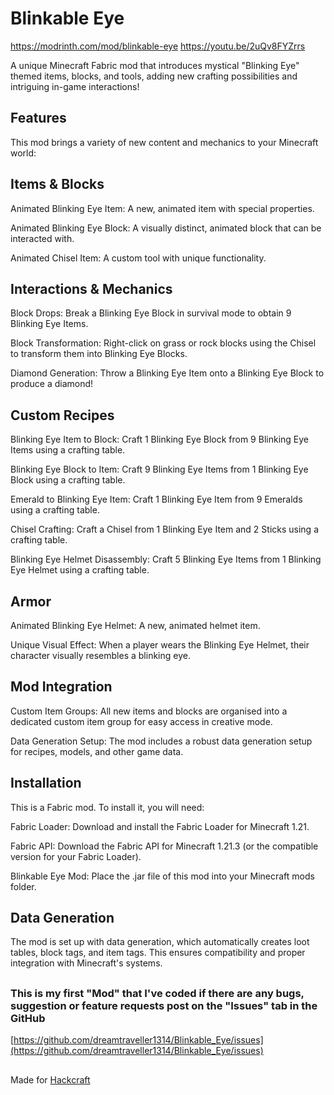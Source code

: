 # Blinkable Eye
https://modrinth.com/mod/blinkable-eye
https://youtu.be/2uQv8FYZrrs

A unique Minecraft Fabric mod that introduces mystical "Blinking Eye" themed items, blocks, and tools, adding new crafting possibilities and intriguing in-game interactions!



## Features
This mod brings a variety of new content and mechanics to your Minecraft world:



## Items & Blocks
Animated Blinking Eye Item: A new, animated item with special properties.

Animated Blinking Eye Block: A visually distinct, animated block that can be interacted with.

Animated Chisel Item: A custom tool with unique functionality.



## Interactions & Mechanics
Block Drops: Break a Blinking Eye Block in survival mode to obtain 9 Blinking Eye Items.

Block Transformation: Right-click on grass or rock blocks using the Chisel to transform them into Blinking Eye Blocks.

Diamond Generation: Throw a Blinking Eye Item onto a Blinking Eye Block to produce a diamond!



## Custom Recipes
Blinking Eye Item to Block: Craft 1 Blinking Eye Block from 9 Blinking Eye Items using a crafting table.

Blinking Eye Block to Item: Craft 9 Blinking Eye Items from 1 Blinking Eye Block using a crafting table.

Emerald to Blinking Eye Item: Craft 1 Blinking Eye Item from 9 Emeralds using a crafting table.

Chisel Crafting: Craft a Chisel from 1 Blinking Eye Item and 2 Sticks using a crafting table.

Blinking Eye Helmet Disassembly: Craft 5 Blinking Eye Items from 1 Blinking Eye Helmet using a crafting table.



## Armor
Animated Blinking Eye Helmet: A new, animated helmet item.

Unique Visual Effect: When a player wears the Blinking Eye Helmet, their character visually resembles a blinking eye.



## Mod Integration
Custom Item Groups: All new items and blocks are organised into a dedicated custom item group for easy access in creative mode.

Data Generation Setup: The mod includes a robust data generation setup for recipes, models, and other game data.



## Installation
This is a Fabric mod. To install it, you will need:

Fabric Loader: Download and install the Fabric Loader for Minecraft 1.21.

Fabric API: Download the Fabric API for Minecraft 1.21.3 (or the compatible version for your Fabric Loader).

Blinkable Eye Mod: Place the .jar file of this mod into your Minecraft mods folder.

## Data Generation
The mod is set up with data generation, which automatically creates loot tables, block tags, and item tags. This ensures compatibility and proper integration with Minecraft's systems.

## 

### This is my first "Mod" that I've coded if there are any bugs, suggestion or feature requests post on the "Issues" tab in the GitHub

[https://github.com/dreamtraveller1314/Blinkable_Eye/issues](https://github.com/dreamtraveller1314/Blinkable_Eye/issues)

##

Made for [Hackcraft](https://hackcraft.hackclub.com/)
